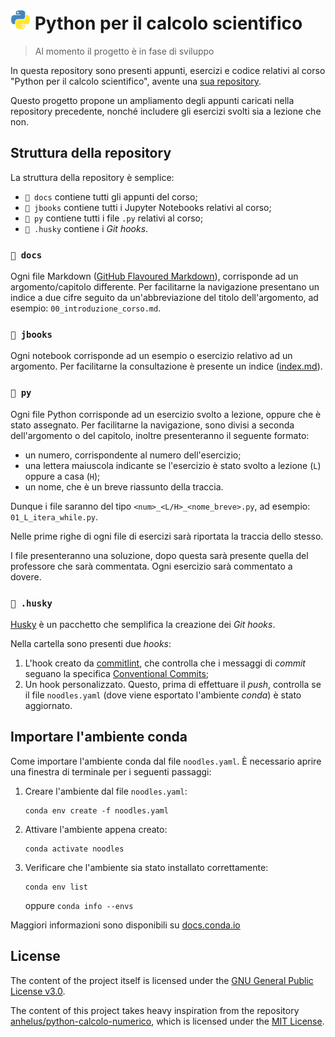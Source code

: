 # ![Python](./docs/img/py.png) Python per il calcolo scientifico

> Al momento il progetto è in fase di sviluppo

In questa repository sono presenti appunti, esercizi e codice relativi al corso
"Python per il calcolo scientifico", avente una [sua repository](https://github.com/anhelus/python-calcolo-numerico).

Questo progetto propone un ampliamento degli appunti caricati nella repository
precedente, nonché includere gli esercizi svolti sia a lezione che non.

## Struttura della repository

La struttura della repository è semplice:

- `📁 docs` contiene tutti gli appunti del corso;
- `📁 jbooks` contiene tutti i Jupyter Notebooks relativi al corso;
- `📁 py` contiene tutti i file `.py` relativi al corso;
- `📁 .husky` contiene i _Git hooks_.

### `📁 docs`

Ogni file Markdown ([GitHub Flavoured Markdown](https://github.github.com/gfm/)),
corrisponde ad un argomento/capitolo differente. Per facilitarne la navigazione
presentano un indice a due cifre seguito da un'abbreviazione del
titolo dell'argomento, ad esempio: `00_introduzione_corso.md`.

### `📁 jbooks`

Ogni notebook corrisponde ad un esempio o esercizio relativo ad un argomento.
Per facilitarne la consultazione è presente un indice ([index.md](jbooks/index.md)).

### `📁 py`

Ogni file Python corrisponde ad un esercizio svolto a lezione, oppure che è
stato assegnato. Per facilitarne la navigazione, sono divisi a seconda
dell'argomento o del capitolo, inoltre presenteranno il seguente formato:

- un numero, corrispondente al numero dell'esercizio;
- una lettera maiuscola indicante se l'esercizio è stato svolto a lezione (`L`)
  oppure a casa (`H`);
- un nome, che è un breve riassunto della traccia.

Dunque i file saranno del tipo `<num>_<L/H>_<nome_breve>.py`,
ad esempio: `01_L_itera_while.py`.

Nelle prime righe di ogni file di esercizi sarà riportata la traccia dello
stesso.

I file presenteranno una soluzione, dopo questa sarà presente quella del
professore che sarà commentata. Ogni esercizio sarà commentato a dovere.

### `📁 .husky`

[Husky](https://github.com/typicode/husky) è un pacchetto che semplifica la
creazione dei _Git hooks_.

Nella cartella sono presenti due _hooks_:

1. L'hook creato da [commitlint](https://github.com/conventional-changelog/commitlint),
   che controlla che i messaggi di _commit_ seguano la specifica
   [Conventional Commits](https://www.conventionalcommits.org/en/v1.0.0/);
2. Un hook personalizzato. Questo, prima di effettuare il _push_, controlla se
   il file `noodles.yaml` (dove viene esportato l'ambiente _conda_) è stato
   aggiornato.

## Importare l'ambiente conda

Come importare l'ambiente conda dal file `noodles.yaml`. È necessario aprire una
finestra di terminale per i seguenti passaggi:

1. Creare l'ambiente dal file `noodles.yaml`:

   ```shell
   conda env create -f noodles.yaml
   ```

2. Attivare l'ambiente appena creato:

   ```shell
   conda activate noodles
   ```

3. Verificare che l'ambiente sia stato installato correttamente:

   ```shell
   conda env list
   ```

   oppure `conda info --envs`

Maggiori informazioni sono disponibili su [docs.conda.io](https://docs.conda.io/projects/conda/en/latest/user-guide/tasks/manage-environments.html#creating-an-environment-from-an-environment-yml-file)

## License

The content of the project itself is licensed under the
[GNU General Public License v3.0](https://github.com/sRavioli/pythoncs/blob/main/LICENCE.txt).

The content of this project takes heavy inspiration from the repository
[anhelus/python-calcolo-numerico](https://github.com/anhelus/python-calcolo-numerico),
which is licensed under the [MIT License](https://github.com/anhelus/python-calcolo-numerico/blob/master/LICENSE).

